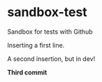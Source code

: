 # sandbox-test
Sandbox for tests with Github

Inserting a first line.

A second insertion, but in dev!

**Third commit**
